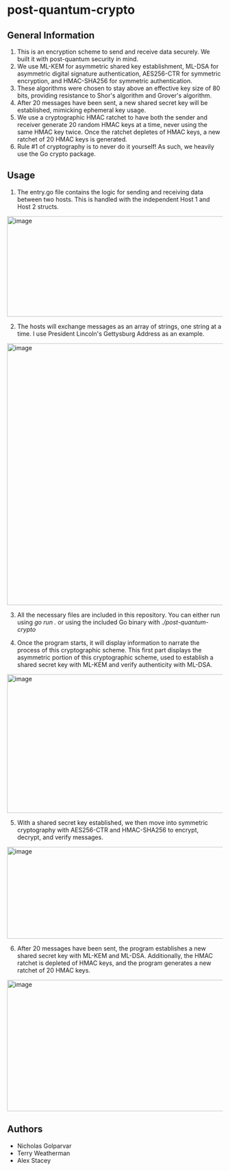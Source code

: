 # post-quantum-crypto

## General Information
1. This is an encryption scheme to send and receive data securely. We built it with post-quantum security in mind.
2. We use ML-KEM for asymmetric shared key establishment, ML-DSA for asymmetric digital signature authentication, AES256-CTR for symmetric encryption, and HMAC-SHA256 for symmetric authentication.
3. These algorithms were chosen to stay above an effective key size of 80 bits, providing resistance to Shor's algorithm and Grover's algorithm.
4. After 20 messages have been sent, a new shared secret key will be established, mimicking ephemeral key usage.
5. We use a cryptographic HMAC ratchet to have both the sender and receiver generate 20 random HMAC keys at a time, never using the same HMAC key twice. Once the ratchet depletes of HMAC keys, a new ratchet of 20 HMAC keys is generated.
6. Rule #1 of cryptography is to never do it yourself! As such, we heavily use the Go crypto package.

## Usage

1. The entry.go file contains the logic for sending and receiving data between two hosts. This is handled with the independent Host 1 and Host 2 structs.

<img width="723" height="234" alt="image" src="https://github.com/user-attachments/assets/7ee78610-cb92-42c4-acbc-d6505d7681e2" />

2. The hosts will exchange messages as an array of strings, one string at a time. I use President Lincoln's Gettysburg Address as an example.

<img width="971" height="610" alt="image" src="https://github.com/user-attachments/assets/8b1597db-8c2d-413d-8f70-48f95a90b3ce" />

3. All the necessary files are included in this repository. You can either run using _go run ._ or using the included Go binary with _./post-quantum-crypto_

4. Once the program starts, it will display information to narrate the process of this cryptographic scheme. This first part displays the asymmetric portion of this cryptographic scheme, used to establish a shared secret key with ML-KEM and verify authenticity with ML-DSA.

<img width="1310" height="323" alt="image" src="https://github.com/user-attachments/assets/79d61d9e-1c52-451e-bf27-0a4dd36a7cb8" />

5. With a shared secret key established, we then move into symmetric cryptography with AES256-CTR and HMAC-SHA256 to encrypt, decrypt, and verify messages.

<img width="843" height="214" alt="image" src="https://github.com/user-attachments/assets/20822846-ccaa-4386-9e05-510c6cedd647" />

6. After 20 messages have been sent, the program establishes a new shared secret key with ML-KEM and ML-DSA. Additionally, the HMAC ratchet is depleted of HMAC keys, and the program generates a new ratchet of 20 HMAC keys.

<img width="630" height="306" alt="image" src="https://github.com/user-attachments/assets/19587a0e-c39b-4eeb-9f83-cd2f42df7412" />

## Authors
 - Nicholas Golparvar
 - Terry Weatherman
 - Alex Stacey 


